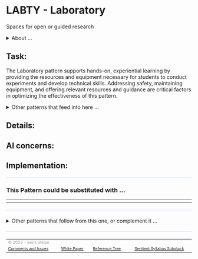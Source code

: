 <!-- template v. 2023-05-24T10:29-0400   -->
<!-- compatible with PSPEC v. 2023-05-21 -->
<style>
table {
  width: 100%;
}
</style>

# LABTY - Laboratory

Spaces for open or guided research

<details>
  <summary>About ...</summary>
  <p>
  <table style="width:100%; font-size:75%;">
  <tr><td>Short Title: </td><td>Laboratory</td></tr>
  <tr><td>Contributors: </td><td>Boris STEIPE <boris.steipe@utoronto.ca></td></tr>
  <tr><td>Schema version: </td><td>v. 2023-05-21</td></tr>
  <tr><td>Last Update: </td><td>2023-05-21T17:00-0400</td></tr>
  <tr><td>Status: </td><td>stub</td></tr>
  <tr><td>Tree style: </td><td>show:FALSE; col:#F0F6E0; size:10; order:292</td></tr>
  </table>
  </p>
</details>

## Task:
The Laboratory pattern supports hands-on, experiential learning by providing the resources and equipment necessary for students to conduct experiments and develop technical skills. Addressing safety, maintaining equipment, and offering relevant resources and guidance are critical factors in optimizing the effectiveness of this pattern.

<details>
  <summary>Other patterns that feed into here ...</summary>

<h4>Parent:</h4>
<table style="width:100%; font-size:90%; color:#555555;">
<tr><td><li><a href="https://stsyl.github.io/PLAAI/md/LERNV.md">LERNV</a> (Learning Environment)</li>
</td></tr>
<tr><td><img width="980" height="1"><br/>Reference tree: IS-A relationship.</td></tr>
</table>

<h4>Is-A:</h4>
<table style="width:100%; font-size:90%; color:#555555;">
<tr><td><img width="980" height="1"><br/></td></tr>
</table>

<h4>Results from:</h4>
<table style="width:100%; font-size:90%; color:#555555;">
<tr><td><img width="980" height="1"><br/></td></tr>
</table>

<h4>Governed by:</h4>
<table style="width:100%; font-size:90%; color:#555555;">
<tr><td><img width="980" height="1"><br/></td></tr>
</table>

<h4>Component of:</h4>
<table style="width:100%; font-size:90%; color:#555555;">
<tr><td><img width="980" height="1"><br/></td></tr>
</table>
</details>

## Details:


## AI concerns:


## Implementation:


<hr style="height: 1px; background:#cee0f2; margin: 20px 0;"/>

### This Pattern could be substituted with ...
<table style="font-size:90%; color:#555555;">
<tr><td><img width="980" height="1"><br/></td></tr>
</table>

<!-- FIGURE.URL -->
<!--  FIGURE.CAPTION -->

<hr style="height: 1px; background:#cee0f2; margin: 20px 0;"/>

<details>
  <summary>Other patterns that follow from this one, or complement it ...</summary>

<h4>Components and Augmenting Patterns:</h4>
<table style="width:100%; font-size:90%; color:#555555;">
<tr><td><img width="980" height="1"><br/></td></tr>
</table>

<h4>Alternative Forms or Modes:</h4>
<table style="width:100%; font-size:90%; color:#555555;">
<tr><td><img width="980" height="1"><br/></td></tr>
</table>

<h4>Following Patterns, Results, or Outcomes:</h4>
<table style="width:100%; font-size:90%; color:#555555;">
<tr><td><img width="980" height="1"><br/></td></tr>
</table>

</details>

<hr style="height: 1px; background:#cee0f2; margin: 20px 0;"/>

<table style="width:100%; font-size:75%; color:#999999;">
<tr><td colspan="4"><img width="980" height="1"><br/>© 2023 - Boris Steipe</td></tr>
<tr>
<td><a href="https://github.com/stSyl/PLAAI">Comments and Issues</a></td>
<td><a href="https://tinyurl.com/PLAAI-wp">White Paper</a></td>
<td><a href="https://stsyl.github.io/PLAAI/PLAAI-reference.html">Reference Tree</a></td>
<td><a href="https://sentientsyllabus.substack.com">Sentient Syllabus Substack</a></td>
</tr>
</table>

<!-- END-->

